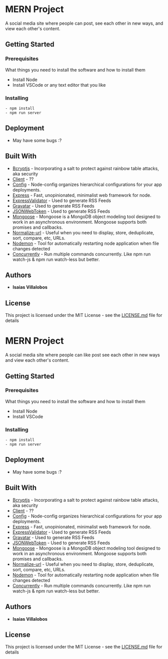 # MERN Project

A social media site where people can post,
see each other in new ways, and view each other's 
content.
## Getting Started



### Prerequisites

What things you need to install the software and how to install them

- Install Node 
- Install VSCode or any text editor that you like

### Installing

```
- npm install
- npm run server 
```

## Deployment

- May have some bugs :?

## Built With

* [Bcryptjs](github.com/dcodeIO/bcrypt.js) - Incorporating a salt to protect against rainbow table attacks, aka security
* [Client](github.com/ContinuumBridge/client) - ??
* [Config](github.com/lorenwest/node-config) - Node-config organizes hierarchical configurations for your app deployments.
* [Express](github.com/expressjs/express) - Fast, unopinionated, minimalist web framework for node.
* [ExpressValidator](github.com/express-validator/express-validator) - Used to generate RSS Feeds
* [Gravatar](github.com/emerleite/node-gravatar) - Used to generate RSS Feeds
* [JSONWebToken](github.com/auth0/node-jsonwebtoken) - Used to generate RSS Feeds
* [Mongoose](https://rometools.github.io/rome/) - Mongoose is a MongoDB object modeling tool designed to work in an asynchronous environment. Mongoose supports both promises and callbacks.
* [Normalize-url](github.com/sindresorhus/normalize-url) - Useful when you need to display, store, deduplicate, sort, compare, etc, URLs.
* [Nodemon](github.com/remy/nodemon) - Tool for automatically restarting node application when file changes detected
* [Concurrently](github.com/kimmobrunfeldt/concurrently) - Run multiple commands concurrently. Like npm run watch-js & npm run watch-less but better.


## Authors

* **Isaias Villalobos** 

## License

This project is licensed under the MIT License - see the [LICENSE.md](LICENSE.md) file for details
# MERN Project

A social media site where people can like post
see each other in new ways and view each other's 
content.
## Getting Started



### Prerequisites

What things you need to install the software and how to install them

- Install Node 
- Install VSCode

### Installing


```
- npm install
- npm run server 
```

## Deployment

- May have some bugs :?

## Built With

* [Bcryptjs](github.com/dcodeIO/bcrypt.js) - Incorporating a salt to protect against rainbow table attacks, aka security
* [Client](github.com/ContinuumBridge/client) - ??
* [Config](github.com/lorenwest/node-config) - Node-config organizes hierarchical configurations for your app deployments.
* [Express](github.com/expressjs/express) - Fast, unopinionated, minimalist web framework for node.
* [ExpressValidator](github.com/express-validator/express-validator) - Used to generate RSS Feeds
* [Gravatar](github.com/emerleite/node-gravatar) - Used to generate RSS Feeds
* [JSONWebToken](github.com/auth0/node-jsonwebtoken) - Used to generate RSS Feeds
* [Mongoose](https://rometools.github.io/rome/) - Mongoose is a MongoDB object modeling tool designed to work in an asynchronous environment. Mongoose supports both promises and callbacks.
* [Normalize-url](github.com/sindresorhus/normalize-url) - Useful when you need to display, store, deduplicate, sort, compare, etc, URLs.
* [Nodemon](github.com/remy/nodemon) - Tool for automatically restarting node application when file changes detected
* [Concurrently](github.com/kimmobrunfeldt/concurrently) - Run multiple commands concurrently. Like npm run watch-js & npm run watch-less but better.


## Authors

* **Isaias Villalobos** 

## License

This project is licensed under the MIT License - see the [LICENSE.md](LICENSE.md) file for details
